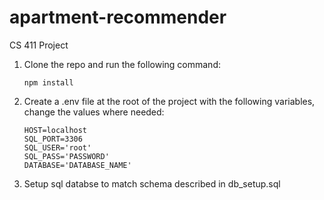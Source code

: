# apartment-recommender
CS 411 Project

1. Clone the repo and run the following command:
	```
	npm install
	```
2. Create a .env file at the root of the project with the following variables, change the values where needed:
	```
	HOST=localhost
	SQL_PORT=3306
	SQL_USER='root'
	SQL_PASS='PASSWORD'
	DATABASE='DATABASE_NAME'
	```
3. Setup sql databse to match schema described in db_setup.sql
